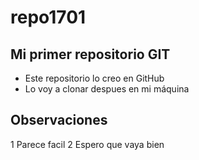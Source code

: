 # repo1701

## Mi primer repositorio GIT
- Este repositorio lo creo en GitHub
- Lo voy a clonar despues en mi máquina

## Observaciones
1 Parece facil
2 Espero que vaya bien
